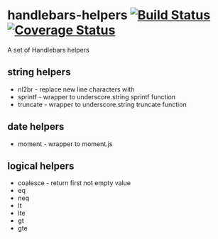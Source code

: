 # handlebars-helpers [![Build Status](https://travis-ci.org/tomi77/handlebars-helpers.png)](https://travis-ci.org/tomi77/handlebars-helpers) [![Coverage Status](https://img.shields.io/coveralls/tomi77/handlebars-helpers.svg)](https://coveralls.io/r/tomi77/handlebars-helpers)

A set of Handlebars helpers

## string helpers

* nl2br - replace new line characters with <br/>
* sprintf - wrapper to underscore.string sprintf function
* truncate - wrapper to underscore.string truncate function

## date helpers

* moment - wrapper to moment.js

## logical helpers

* coalesce - return first not empty value
* eq
* neq
* lt
* lte
* gt
* gte